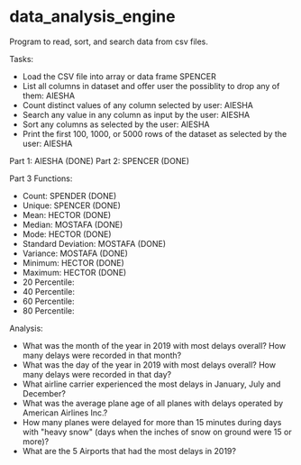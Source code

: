# data_analysis_engine
Program to read, sort, and search data from csv files.


Tasks:
- Load the CSV file into array or data frame SPENCER
- List all columns in dataset and offer user the possiblity to drop any of them: AIESHA
- Count distinct values of any column selected by user: AIESHA
- Search any value in any column as input by the user: AIESHA
- Sort any columns as selected by the user: AIESHA
- Print the first 100, 1000, or 5000 rows of the dataset as selected by the user: AIESHA

Part 1: AIESHA (DONE)
Part 2: SPENCER (DONE)

Part 3 Functions:
- Count: SPENDER (DONE)
- Unique: SPENCER (DONE)
- Mean: HECTOR (DONE)
- Median: MOSTAFA (DONE)
- Mode: HECTOR (DONE)
- Standard Deviation: MOSTAFA (DONE)
- Variance: MOSTAFA (DONE)
- Minimum: HECTOR (DONE)
- Maximum: HECTOR (DONE)
- 20 Percentile:
- 40 Percentile:
- 60 Percentile:
- 80 Percentile:

Analysis:
- What was the month of the year in 2019 with most delays overall? 
  How many delays were recorded in that month?
- What was the day of the year in 2019 with most delays overall? 
  How many delays were recorded in that day?
- What airline carrier experienced the most delays in January, July 
  and December?
- What was the average plane age of all planes with delays operated by 
  American Airlines Inc.?
- How many planes were delayed for more than 15 minutes during days with 
  "heavy snow" (days when the inches of snow on ground were 15 or more)?
- What are the 5 Airports that had the most delays in 2019? 
